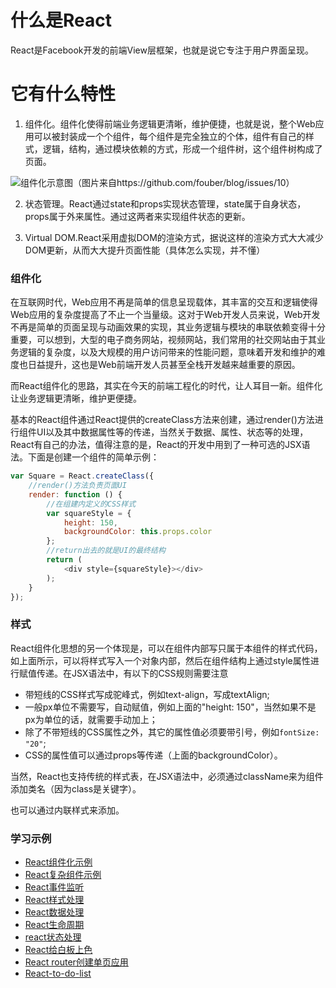# 什么是React
React是Facebook开发的前端View层框架，也就是说它专注于用户界面呈现。

# 它有什么特性
1. 组件化。组件化使得前端业务逻辑更清晰，维护便捷，也就是说，整个Web应用可以被封装成一个个组件，每个组件是完全独立的个体，组件有自己的样式，逻辑，结构，通过模块依赖的方式，形成一个组件树，这个组件树构成了页面。

![组件化示意图](https://github.com/fouber/blog/raw/master/201508/assets/modular_2.png)（图片来自https://github.com/fouber/blog/issues/10）

2. 状态管理。React通过state和props实现状态管理，state属于自身状态，props属于外来属性。通过这两者来实现组件状态的更新。

3. Virtual DOM.React采用虚拟DOM的渲染方式，据说这样的渲染方式大大减少DOM更新，从而大大提升页面性能（具体怎么实现，并不懂）

### 组件化

在互联网时代，Web应用不再是简单的信息呈现载体，其丰富的交互和逻辑使得Web应用的复杂度提高了不止一个当量级。这对于Web开发人员来说，Web开发不再是简单的页面呈现与动画效果的实现，其业务逻辑与模块的串联依赖变得十分重要，可以想到，大型的电子商务网站，视频网站，我们常用的社交网站由于其业务逻辑的复杂度，以及大规模的用户访问带来的性能问题，意味着开发和维护的难度也日益提升，这也是Web前端开发人员甚至全栈开发越来越重要的原因。

而React组件化的思路，其实在今天的前端工程化的时代，让人耳目一新。组件化让业务逻辑更清晰，维护更便捷。

基本的React组件通过React提供的createClass方法来创建，通过render()方法进行组件UI以及其中数据属性等的传递，当然关于数据、属性、状态等的处理，React有自己的办法，值得注意的是，React的开发中用到了一种可选的JSX语法。下面是创建一个组件的简单示例：

``` JavaScript
var Square = React.createClass({
    //render()方法负责页面UI
    render: function () {
        //在组建内定义的CSS样式
        var squareStyle = {
            height: 150,
            backgroundColor: this.props.color
        };
        //return出去的就是UI的最终结构
        return (
            <div style={squareStyle}></div>
        );
    }
});
```

### 样式
React组件化思想的另一个体现是，可以在组件内部写只属于本组件的样式代码，如上面所示，可以将样式写入一个对象内部，然后在组件结构上通过style属性进行赋值传递。在JSX语法中，有以下的CSS规则需要注意
- 带短线的CSS样式写成驼峰式，例如text-align，写成textAlign;
- 一般px单位不需要写，自动赋值，例如上面的"height: 150"，当然如果不是px为单位的话，就需要手动加上；
- 除了不带短线的CSS属性之外，其它的属性值必须要带引号，例如`fontSize: "20"`;
- CSS的属性值可以通过props等传递（上面的backgroundColor）。

当然，React也支持传统的样式表，在JSX语法中，必须通过className来为组件添加类名（因为class是关键字）。

也可以通过内联样式来添加。

### 学习示例
- [React组件化示例](http://codepen.io/fanyj1994/full/bWbZjK)
- [React复杂组件示例](http://codepen.io/fanyj1994/full/MmgxzM)
- [React事件监听](http://codepen.io/fanyj1994/full/gWYEGx)
- [React样式处理](http://codepen.io/fanyj1994/full/BRBbYY)
- [React数据处理](http://codepen.io/fanyj1994/full/MmgxVR)
- [React生命周期](http://codepen.io/fanyj1994/full/XRrGBr)
- [react状态处理](http://codepen.io/fanyj1994/full/jmNJeX)
- [React给白板上色](http://codepen.io/fanyj1994/full/PmYLdQ)
- [React router创建单页应用](http://codepen.io/fanyj1994/full/jmNJXd)
- [React-to-do-list](http://codepen.io/fanyj1994/full/wdwOOx)
